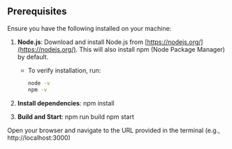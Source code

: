 ## Prerequisites

Ensure you have the following installed on your machine:

1. **Node.js**: Download and install Node.js from [https://nodejs.org/](https://nodejs.org/). This will also install npm (Node Package Manager) by default.

    - To verify installation, run:
      ```bash
      node -v
      npm -v
      ```

2.  **Install dependencies**:
    npm install

3. **Build and Start**:
    npm run build
    npm start

Open your browser and navigate to the URL provided in the terminal (e.g., http://localhost:3000)